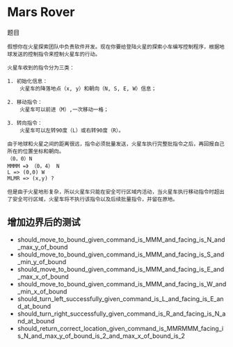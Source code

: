 # Mars Rover
题目
```text
假想你在火星探索团队中负责软件开发。现在你要给登陆火星的探索小车编写控制程序，根据地球发送的控制指令来控制火星车的行动。

火星车收到的指令分为三类：

1. 初始化信息：
    火星车的降落地点（x, y）和朝向（N, S, E, W）信息；

2. 移动指令：
    火星车可以前进（M）,一次移动一格；

3. 转向指令：
    火星车可以左转90度（L）或右转90度（R）。

由于地球和火星之间的距离很远，指令必须批量发送，火星车执行完整批指令之后，再回报自己所在的位置坐标和朝向。
（0，0）N
MMMM =》 （0，4） N
L => (0,0) W
MLMR => (x,y) ?

但是由于火星地形复杂，所以火星车只能在安全可行区域内活动，当火星车执行移动指令时超出了安全可行区域，火星车将不执行该指令以及后续批量指令，并留在原地。
```
## 增加边界后的测试
- should_move_to_bound_given_command_is_MMM_and_facing_is_N_and_max_y_of_bound
- should_move_to_bound_given_command_is_MMM_and_facing_is_S_and_min_y_of_bound
- should_move_to_bound_given_command_is_MMM_and_facing_is_E_and_max_x_of_bound
- should_move_to_bound_given_command_is_MMM_and_facing_is_W_and_min_x_of_bound
- should_turn_left_successfully_given_command_is_L_and_facing_is_E_and_at_bound
- should_turn_right_successfully_given_command_is_R_and_facing_is_N_and_at_bound
- should_return_correct_location_given_command_is_MMRMMM_facing_is_N_and_max_y_of_bound_is_2_and_max_x_of_bound_is_2
